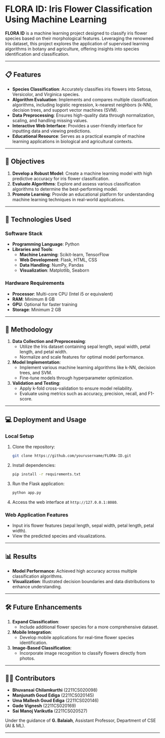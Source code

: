 # FLORA ID: Iris Flower Classification Using Machine Learning

**FLORA ID** is a machine learning project designed to classify iris flower species based on their morphological features. Leveraging the renowned Iris dataset, this project explores the application of supervised learning algorithms in botany and agriculture, offering insights into species identification and classification.

---

## 📋 Features

- **Species Classification**: Accurately classifies iris flowers into Setosa, Versicolor, and Virginica species.
- **Algorithm Evaluation**: Implements and compares multiple classification algorithms, including logistic regression, k-nearest neighbors (k-NN), decision trees, and support vector machines (SVM).
- **Data Preprocessing**: Ensures high-quality data through normalization, scaling, and handling missing values.
- **Interactive Web Interface**: Provides a user-friendly interface for inputting data and viewing predictions.
- **Educational Resource**: Serves as a practical example of machine learning applications in biological and agricultural contexts.

---

## 🎯 Objectives

1. **Develop a Robust Model**: Create a machine learning model with high predictive accuracy for iris flower classification.
2. **Evaluate Algorithms**: Explore and assess various classification algorithms to determine the best-performing model.
3. **Promote Learning**: Provide an educational platform for understanding machine learning techniques in real-world applications.

---

## 🚀 Technologies Used

### **Software Stack**
- **Programming Language**: Python
- **Libraries and Tools**:
  - **Machine Learning**: Scikit-learn, TensorFlow
  - **Web Development**: Flask, HTML, CSS
  - **Data Handling**: NumPy, Pandas
  - **Visualization**: Matplotlib, Seaborn

### **Hardware Requirements**
- **Processor**: Multi-core CPU (Intel i5 or equivalent)
- **RAM**: Minimum 8 GB
- **GPU**: Optional for faster training
- **Storage**: Minimum 2 GB

---

## 🧪 Methodology

1. **Data Collection and Preprocessing**:
   - Utilize the Iris dataset containing sepal length, sepal width, petal length, and petal width.
   - Normalize and scale features for optimal model performance.
2. **Model Implementation**:
   - Implement various machine learning algorithms like k-NN, decision trees, and SVM.
   - Fine-tune models through hyperparameter optimization.
3. **Validation and Testing**:
   - Apply k-fold cross-validation to ensure model reliability.
   - Evaluate using metrics such as accuracy, precision, recall, and F1-score.

---

## 💻 Deployment and Usage

### **Local Setup**
1. Clone the repository:
   ```bash
   git clone https://github.com/yourusername/FLORA-ID.git
   ```
2. Install dependencies:
   ```bash
   pip install -r requirements.txt
   ```
3. Run the Flask application:
   ```bash
   python app.py
   ```
4. Access the web interface at `http://127.0.0.1:8080`.

### **Web Application Features**
- Input iris flower features (sepal length, sepal width, petal length, petal width).
- View the predicted species and visualizations.

---

## 📊 Results

- **Model Performance**: Achieved high accuracy across multiple classification algorithms.
- **Visualization**: Illustrated decision boundaries and data distributions to enhance understanding.



---

## 🛠️ Future Enhancements

1. **Expand Classification**:
   - Include additional flower species for a more comprehensive dataset.
2. **Mobile Integration**:
   - Develop mobile applications for real-time flower species identification.
3. **Image-Based Classification**:
   - Incorporate image recognition to classify flowers directly from photos.

---

## 👨‍💻 Contributors

- **Bhuvansai Chilamkurthi** (2211CS020098)
- **Manjunath Goud Ediga** (2211CS020145)
- **Uma Mallesh Goud Ediga** (2211CS020146)
- **Gade Vignesh** (2211CS020169)
- **Sai Manoj Varikutla** (2211CS020527)

Under the guidance of **G. Balaiah**, Assistant Professor, Department of CSE (AI & ML).

---
